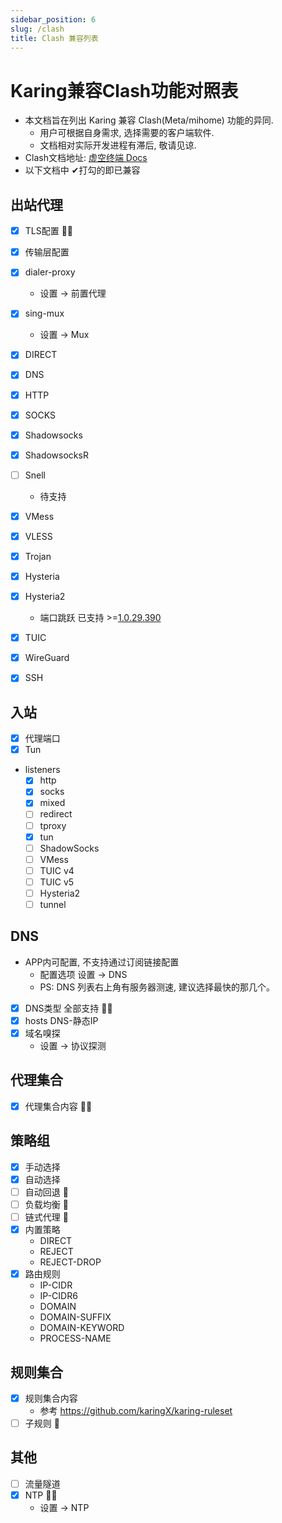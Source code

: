 ```yaml
---
sidebar_position: 6
slug: /clash
title: Clash 兼容列表
---
```



# Karing兼容Clash功能对照表

- 本文档旨在列出 Karing 兼容 Clash(Meta/mihome) 功能的异同.
	- 用户可根据自身需求, 选择需要的客户端软件.
	- 文档相对实际开发进程有滞后, 敬请见谅.
- Clash文档地址: [虚空终端 Docs](https://wiki.metacubex.one/config/)
- 以下文档中 ✔打勾的即已兼容

## 出站代理
- [x] TLS配置 🙆‍♂️
- [x] 传输层配置
- [x] dialer-proxy
	- 设置 -> 前置代理
- [x] sing-mux
	- 设置 -> Mux
- [x] DIRECT
- [x] DNS
- [x] HTTP
- [x] SOCKS
- [x] Shadowsocks
- [x] ShadowsocksR
- [ ] Snell
	- 待支持
- [x] VMess
- [x] VLESS
- [x] Trojan
- [x] Hysteria
- [x] Hysteria2
	- 端口跳跃 已支持 >=[1.0.29.390](https://github.com/KaringX/karing/releases/tag/v1.0.29.390)
- [x] TUIC
- [x] WireGuard
- [x] SSH



## 入站
- [x] 代理端口
- [x] Tun
- listeners
	- [x] http
	- [x] socks
	- [x] mixed
	- [ ] redirect
	- [ ] tproxy
	- [x] tun
	- [ ] ShadowSocks
	- [ ] VMess
	- [ ] TUIC v4
	- [ ] TUIC v5
	- [ ] Hysteria2
	- [ ] tunnel

## DNS
- APP内可配置, 不支持通过订阅链接配置
	- 配置选项 设置 -> DNS
	- PS: DNS 列表右上角有服务器测速, 建议选择最快的那几个。
- [x] DNS类型 全部支持 🙆‍♂️
- [x] hosts  DNS-静态IP
- [x] 域名嗅探
	- 设置 -> 协议探测

## 代理集合
- [x] 代理集合内容 🙆‍♂️

## 策略组
- [x] 手动选择
- [x] 自动选择
- [ ] 自动回退 🙅
- [ ] 负载均衡 🙅
- [ ] 链式代理 🙅
- [x] 内置策略
	- DIRECT
	- REJECT
	- REJECT-DROP
- [x] 路由规则
	- IP-CIDR
	- IP-CIDR6
	- DOMAIN
	- DOMAIN-SUFFIX
	- DOMAIN-KEYWORD
	- PROCESS-NAME


## 规则集合
- [x] 规则集合内容
	- 参考 https://github.com/karingX/karing-ruleset
- [ ] 子规则 🙅

## 其他
- [ ] 流量隧道
- [x] NTP 🙆‍♂️
	- 设置 -> NTP



